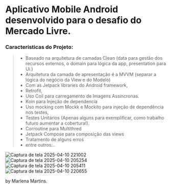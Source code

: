 # Aplicativo Mobile Android desenvolvido para o desafio do Mercado Livre.

 ### Caracteristicas do Projeto:
 
> * Baseado na arquitetura de camadas Clean (data para gestão dos recursos externos, o domain para lógica da app, presentation para Ui.)
> * Arquitetura da camada de apresentação é a MVVM (separar a lógica do negócio da View e do Modelo)
> * Com as Jetpack libraries do Android framework,
> * Retrofit, 
> * Uso Coil para carregamento de Imagens Assincronas.
> * Koin para Injeção de dependencia
> * Uso mocking com Mockk e Mockito para injeção de dependência nos testes,
> *  Testes Unitários (Apenas alguns para exemplificar, como trabalho futuro aumentar a cobertura!).
> *  Corroutine para Multithred
> *  Jetpack Compose para composição das views
> *  Tratamento de alguns erros
> *  entre outros...

![Captura de tela 2025-04-10 221002](https://github.com/user-attachments/assets/1f3431df-da18-4001-ad89-9e68d519036c)
![Captura de tela 2025-04-10 205254](https://github.com/user-attachments/assets/a93fe093-01b9-453d-8d09-44a1ba0067e6)
![Captura de tela 2025-04-10 205411](https://github.com/user-attachments/assets/9e3e6c86-9f6d-4aba-a6bf-95c480820a7c)
![Captura de tela 2025-04-10 220655](https://github.com/user-attachments/assets/0af21eae-fbd8-417f-bcd3-f204e1f50d2b)



by Marlena Martins.
